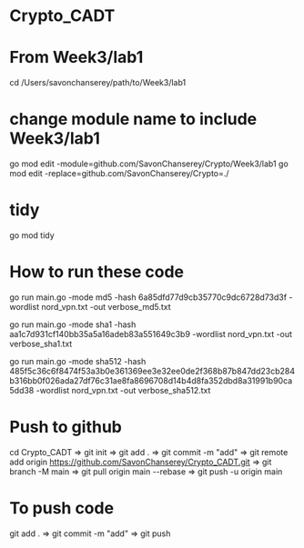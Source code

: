# Crypto_CADT

# From Week3/lab1

cd /Users/savonchanserey/path/to/Week3/lab1

# change module name to include Week3/lab1

go mod edit -module=github.com/SavonChanserey/Crypto/Week3/lab1
go mod edit -replace=github.com/SavonChanserey/Crypto=./

# tidy
go mod tidy

# How to run these code

go run main.go -mode md5 -hash 6a85dfd77d9cb35770c9dc6728d73d3f -wordlist nord_vpn.txt -out verbose_md5.txt

go run main.go -mode sha1 -hash aa1c7d931cf140bb35a5a16adeb83a551649c3b9 -wordlist nord_vpn.txt -out verbose_sha1.txt

go run main.go -mode sha512 -hash 485f5c36c6f8474f53a3b0e361369ee3e32ee0de2f368b87b847dd23cb284b316bb0f026ada27df76c31ae8fa8696708d14b4d8fa352dbd8a31991b90ca5dd38 -wordlist nord_vpn.txt -out verbose_sha512.txt


# Push to github

cd Crypto_CADT => git init => git add . => git commit -m "add" => git remote add origin https://github.com/SavonChanserey/Crypto_CADT.git => git branch -M main => git pull origin main --rebase => git push -u origin main

# To push code
git add . => git commit -m "add" => git push
